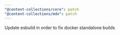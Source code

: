 ```yaml
---
"@content-collections/core": patch
"@content-collections/mdx": patch
---
```


Update esbuild in order to fix docker standalone builds
